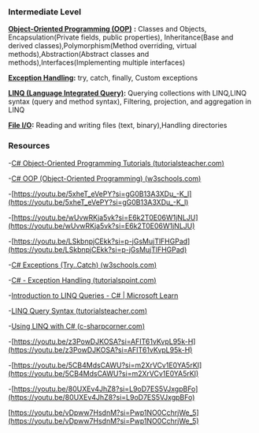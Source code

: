 ### Intermediate Level

[**Object-Oriented Programming (OOP)**](https://www.tutorialsteacher.com/csharp/oop)
**:** Classes and Objects, Encapsulation(Private fields, public properties), Inheritance(Base and derived classes),Polymorphism(Method overriding, virtual methods),Abstraction(Abstract classes and methods),Interfaces(Implementing multiple interfaces)

[**Exception Handling**](https://www.tutorialspoint.com/csharp/csharp_exception_handling.htm)**:** try, catch, finally, Custom exceptions

[**LINQ (Language Integrated Query)**](https://learn.microsoft.com/en-us/dotnet/csharp/linq/get-started/introduction-to-linq-queries)**:** Querying collections with LINQ,LINQ syntax (query and method syntax), Filtering, projection, and aggregation in LINQ

[**File I/O**](https://youtu.be/vDpww7HsdnM?si=h5qJm-tnXx_HCBsR)**:** Reading and writing files (text, binary),Handling directories

### Resources

-[C# Object-Oriented Programming Tutorials (](https://www.tutorialsteacher.com/csharp/oop)[tutorialsteacher.com](http://tutorialsteacher.com/)[)](https://www.tutorialsteacher.com/csharp/oop)

-[C# OOP (Object-Oriented Programming) (](https://www.w3schools.com/cs/cs_oop.php)[w3schools.com](http://w3schools.com/)[)](https://www.w3schools.com/cs/cs_oop.php)

-[https://youtu.be/5xheT_eVePY?si=gG0B13A3XDu_-K_l](https://youtu.be/5xheT_eVePY?si=gG0B13A3XDu_-K_l)

-[https://youtu.be/wUvwRKja5vk?si=E6k2T0E06W1jNLJU](https://youtu.be/wUvwRKja5vk?si=E6k2T0E06W1jNLJU)

-[https://youtu.be/LSkbnpjCEkk?si=p-jGsMujTlFHGPad](https://youtu.be/LSkbnpjCEkk?si=p-jGsMujTlFHGPad)

-[C# Exceptions (Try..Catch) (](https://www.w3schools.com/cs/cs_exceptions.php)[w3schools.com](http://w3schools.com/)[)](https://www.w3schools.com/cs/cs_exceptions.php)

-[C# - Exception Handling (](https://www.tutorialspoint.com/csharp/csharp_exception_handling.htm)[tutorialspoint.com](http://tutorialspoint.com/)[)](https://www.tutorialspoint.com/csharp/csharp_exception_handling.htm)

-[Introduction to LINQ Queries - C# | Microsoft Learn](https://learn.microsoft.com/en-us/dotnet/csharp/linq/get-started/introduction-to-linq-queries)

-[LINQ Query Syntax (](https://www.tutorialsteacher.com/linq/linq-query-syntax)[tutorialsteacher.com](http://tutorialsteacher.com/)[)](https://www.tutorialsteacher.com/linq/linq-query-syntax)

-[Using LINQ with C# (](https://www.c-sharpcorner.com/UploadFile/84c85b/using-linq-with-C-Sharp-2012/)[c-sharpcorner.com](http://c-sharpcorner.com/)[)](https://www.c-sharpcorner.com/UploadFile/84c85b/using-linq-with-C-Sharp-2012/)

-[https://youtu.be/z3PowDJKOSA?si=AFIT61vKvpL95k-H](https://youtu.be/z3PowDJKOSA?si=AFIT61vKvpL95k-H)

-[https://youtu.be/5CB4MdsCAWU?si=m2XrVCv1E0YA5rKI](https://youtu.be/5CB4MdsCAWU?si=m2XrVCv1E0YA5rKI)

-[https://youtu.be/80UXEv4JhZ8?si=L9oD7ES5VJxgpBFo](https://youtu.be/80UXEv4JhZ8?si=L9oD7ES5VJxgpBFo)

[https://youtu.be/vDpww7HsdnM?si=Pwp1NO0CchrjWe_5](https://youtu.be/vDpww7HsdnM?si=Pwp1NO0CchrjWe_5)